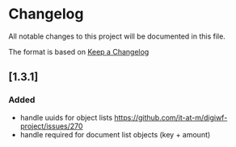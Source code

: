 # Changelog

All notable changes to this project will be documented in this file.

The format is based on [Keep a Changelog](https://keepachangelog.com/en/1.0.0/)

## [1.3.1]

### Added

- handle uuids for object lists https://github.com/it-at-m/digiwf-project/issues/270
- handle required for document list objects (key + amount)

